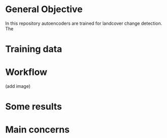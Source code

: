 # General Objective
In this repository autoencoders are trained for landcover change detection. The 

# Training data

# Workflow
(add image)

# Some results

# Main concerns
